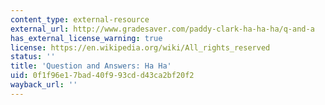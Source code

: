```yaml
---
content_type: external-resource
external_url: http://www.gradesaver.com/paddy-clark-ha-ha-ha/q-and-a
has_external_license_warning: true
license: https://en.wikipedia.org/wiki/All_rights_reserved
status: ''
title: 'Question and Answers: Ha Ha'
uid: 0f1f96e1-7bad-40f9-93cd-d43ca2bf20f2
wayback_url: ''
---
```

